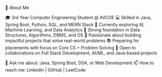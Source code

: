 🚀 About Me

🎓 3rd Year Computer Engineering Student @ AVCOE
💻 Skilled in Java, Spring Boot, Python, SQL, and MERN Stack
🌱 Currently exploring AI, Machine Learning, and Data Analytics
🧩 Strong foundation in Data Structures, Algorithms, DBMS, and OS
🚀 Passionate about building impactful projects that solve real-world problems
📚 Preparing for placements with focus on Core CS + Problem Solving
🤝 Open to collaborations on Full Stack Development, AI/ML, and Java-based projects

💬 Ask me about: Java, Spring Boot, DSA, or Web Development
📫 How to reach me: LinkedIn
 | GitHub
 | LeetCode
